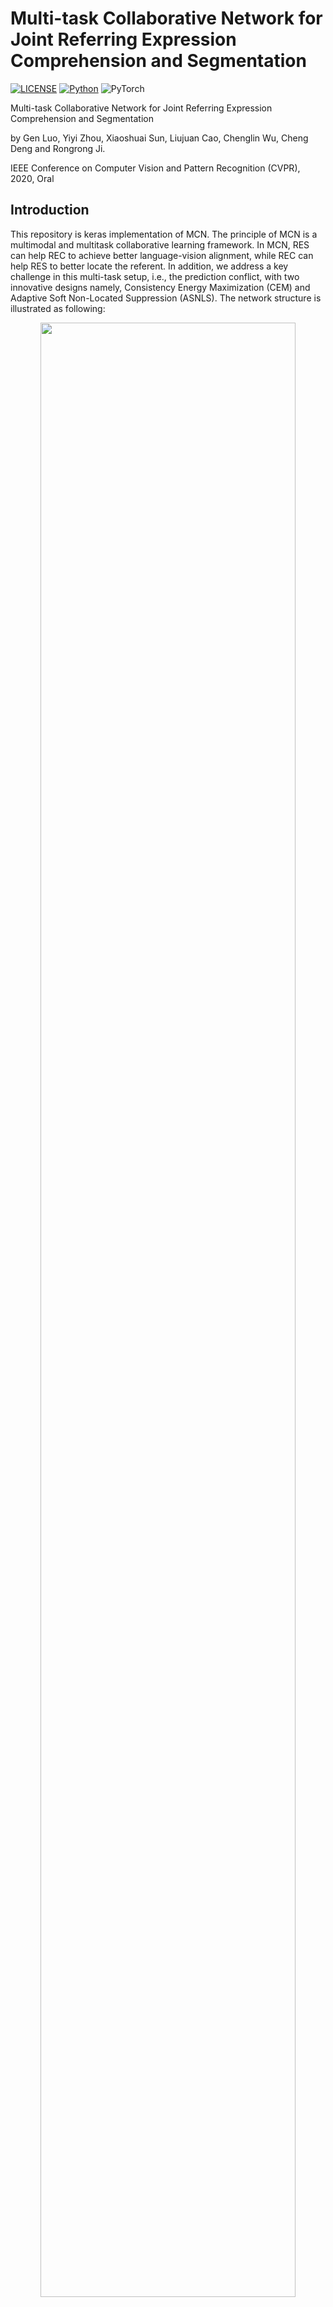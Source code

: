 # Multi-task Collaborative Network for Joint Referring Expression Comprehension and Segmentation

[![LICENSE](https://img.shields.io/badge/license-MIT-green)](https://github.com/luogen1996/MCN/blob/master/LICENSE)
[![Python](https://img.shields.io/badge/python-3.6-blue.svg)](https://www.python.org/)
![PyTorch](https://img.shields.io/badge/keras-%237732a8)

Multi-task Collaborative Network for Joint Referring Expression Comprehension and Segmentation

by Gen Luo, Yiyi Zhou, Xiaoshuai Sun, Liujuan Cao, Chenglin Wu, Cheng Deng and Rongrong Ji.

IEEE Conference on Computer Vision and Pattern Recognition (CVPR), 2020, Oral

## Introduction

This repository is keras implementation of MCN.  The principle of MCN is a multimodal and multitask collaborative learning framework. In MCN, RES can help REC to achieve better language-vision alignment, while REC can help RES to better locate the referent. In addition, we address a key challenge in this multi-task setup, i.e., the prediction conflict, with two innovative designs namely, Consistency Energy Maximization (CEM) and Adaptive Soft Non-Located Suppression (ASNLS).  The network structure is illustrated as following:

<p align="center">
  <img src="https://github.com/luogen1996/MCN/blob/master/fig1.png" width="90%"/>
</p>

## Citation

    @inproceedings{luo2020multi,
      title={Multi-task Collaborative  Network for Joint  Referring Expression Comprehension and Segmentation},
      author={Luo, Gen and Zhou, Yiyi and Sun, Xiaoshuai and Cao, Liujuan and Wu, Chenglin and
      Deng, Cheng and Ji Rongrong},
      booktitle={CVPR},
      year={2020}
    }
## Prerequisites

- Python 3.6

- tensorflow-1.9.0 for cuda 9 or tensorflow-1.14.0 for cuda10

- keras-2.2.4

- spacy (you should download the glove embeddings by running `spacy download en_vectors_web_lg` )

- Others (progressbar2, opencv, etc. see [requirement.txt](https://github.com/luogen1996/MCN/blob/master/requirement.txt))

## Data preparation

-  Follow the instructions of  [DATA_PRE_README.md](https://github.com/luogen1996/MCN/blob/master/data/README.md) to generate training data and testing data of RefCOCO, RefCOCO+ and RefCOCOg.

-  Download the pretrained weights of backbone (vgg and darknet). We provide pretrained weights of keras  version for this repo and another  darknet version for  facilitating  the researches based on pytorch or other frameworks.  All pretrained backbones are trained  on COCO 2014 *train+val*  set while removing the images appeared in the *val+test* sets of RefCOCO, RefCOCO+ and RefCOCOg (nearly 6500 images).  Please follow the instructions of  [DATA_PRE_README.md](https://github.com/luogen1996/MCN/blob/master/data/README.md) to download them.

## Training 

1. Preparing your settings. To train a model, you should  modify ``./config/config.json``  to adjust the settings  you want. The default settings are used for RefCOCO, which are easy to achieve 80.0 and 62.0  accuracy for REC and RES respectively on the *val* set. We also provide  example configs for reproducing our results on [RefCOCO+](https://github.com/luogen1996/MCN/blob/master/config/config.Example_Refcoco%2B.json) and [RefCOCOg](https://github.com/luogen1996/MCN/blob/master/config/config.Example_Refcocog.json).
2. Training the model. run ` train.py`  under the main folder to start training:
```
python train.py
```
3. Testing the model.  You should modify  the setting json to check the model path ``evaluate_model`` and dataset ``evaluate_set`` using for evaluation.  Then, you can run ` test.py`  by
```
python test.py
```
​	After finishing the evaluation,  a result file will be generated  in ``./result`` folder.

4. Training log.  Logs are stored in ``./log`` directory, which records the detailed training curve and accuracy per epoch. If you want to log the visualizations, please  set  ``log_images`` to ``1`` in ``config.json``.   By using tensorboard you can see the training details like below：
  <p align="center">
  <img src="https://github.com/luogen1996/MCN/blob/master/fig2.png" width="90%"/>
  </p>
  
**Notably, running this codes can achieve  better performance than the results of our paper. (Nearly 1~4\% improvements on each dataset.) This is because we have done many optimizations  lately,  such as carefully adjusting some training hyperparameters, optimizing the training codes and  selecting a better checkpoint of pre-trained  backbone, etc. In addition, it's fine that the losses do not decline when you use vgg16 as backbone. It may be a display problem and doesn't influence the performance.**

## Pre-trained Models and Logs

Following the steps of Data preparation and Training, you can reproduce and  get   better results in our paper. We provide the pre-trained models and training logs  for RefCOCO, RefCOCO+, RefCOCOg and Referit. 

1) RefCOCO:  [Darknet (312M)](https://jia666-my.sharepoint.com/:f:/g/personal/luogen_xkx_me/EpKrjcQw17JPmfKi2PteOuwBAmZZCFU7ucxxkX5jQIJjMg?e=0tJ59j), [vgg16(214M)](https://jia666-my.sharepoint.com/:f:/g/personal/luogen_xkx_me/EjDokQYyLEZFnaZ8F_-k-5wBqjXX6v0r4jjvJTYmz9qVFQ?e=8dyYzv).
<table>
<tr><th> Detection/Segmentation (Darknet) </th><th> Detection/Segmentation (vgg16)</th></tr>
<tr><td>

| val               | test A            | test B            |
| ----------------- | ----------------- | ----------------- |
| 80.61\%/63.12\% | 83.38\%/65.05\% | 75.51\%/60.99\% |
</td><td>

| val  | test A | test B |
| ---- | ------ | ------ |
| 79.68\%/61.51\% | 81.49\%/63.25\% | 75.30\%/60.46\% |
</td></tr> </table>

2) RefCOCO+:  [Darknet (312M)](https://jia666-my.sharepoint.com/:f:/g/personal/luogen_xkx_me/EqxOeU68jWtJhTy62dNhHikBVgM0lu7TrdvVzljN8t2h8Q?e=9DL8JD), [vgg16(214M)](https://jia666-my.sharepoint.com/:f:/g/personal/luogen_xkx_me/Eh0dmi2tAgRKrv7ibRYPLsUBvtsBeBn-LmEJpJsAvvOiTg?e=fSRsSE).
<table>
<tr><th> Detection/Segmentation (Darknet) </th><th> Detection/Segmentation (vgg16)</th></tr>
<tr><td>

| val               | test A            | test B            |
| ----------------- | ----------------- | ----------------- |
| 69.10\%/53.00\% | 74.17\%/57.00\% | 59.75\%/46.96\% |
</td><td>

| val  | test A | test B |
| ---- | ------ | ------ |
| 64.67\%/49.04\% | 69.25\%/51.94\% | 57.01\%/44.31\% |
</td></tr> </table>

3) RefCOCOg:  [Darknet (312M)](https://jia666-my.sharepoint.com/:f:/g/personal/luogen_xkx_me/ElyxCi4D0lRHucsKAS-IB3UBxduKgdOEo3eElJ5n0dIFDQ?e=fIRyg9), [vgg16(214M)](https://jia666-my.sharepoint.com/:f:/g/personal/luogen_xkx_me/EnHNs4gd4HZDg9Zj51B6fG4Bv-5Z-8EqyHDC-rmcqlh6Ng?e=xd2EGY).
<table>
<tr><th> Detection/Segmentation (Darknet) </th><th> Detection/Segmentation (vgg16)</th></tr>
<tr><td>

| val               | test              |
| ----------------- | ----------------- |
| 68.95\% / 50.65\% | 67.88\% / 50.62\% |
</td><td>

| val  | test |
| ---- | ---- |
| 63.50\% / 47.81\% | 63.32\% / 47.94\% |
</td></tr> </table>

4) Referit:  coming soon!

## Acknowledgement

 Thanks for a lot of codes from [keras-yolo3](https://github.com/qqwweee/keras-yolo3) , [keras-retinanet](https://github.com/fizyr/keras-retinanet)  and the framework of  [darknet](https://github.com/AlexeyAB/darknet) using for backbone pretraining.

